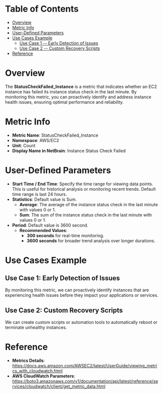 # Table of Contents
- [Overview](#overview)
- [Metric Info](#metric-info)
- [User-Defined Parameters](#user-defined-parameters)
- [Use Cases Example](#example)
    - [Use Case 1 -- Early Detection of Issues](#example-1) 
    - [Use Case 2 -- Custom Recovery Scripts](#example-2)
- [Reference](#reference)

# Overview <a name="overview"></a>
The <b>StatusCheckFailed_Instance</b> is a metric that indicates whether an EC2 instance has failed its instance status check in the last minute. By monitoring this metric, you can proactively identify and address instance health issues, ensuring optimal performance and reliability.

# Metric Info <a name="metric-info"></a>
* <b>Metric Name</b>: StatusCheckFailed_Instance
* <b>Namespace</b>: AWS/EC2
* <b>Unit</b>: Count
* <b>Display Name in NetBrain</b>: Instance Status Check Failed

# User-Defined Parameters <a name="user-defined-parameters"></a>
* <b>Start Time / End Time</b>: Specify the time range for viewing data points. This is useful for historical analysis or monitoring recent trends. Default time range is last 24 hours.
* <b>Statistics</b>: Default value is Sum.
  * <b>Average</b>: The average of the instance status check in the last minute with values 0 or 1.
  * <b>Sum</b>: The sum of the instance status check in the last minute with values 0 or 1.
* <b>Period</b>: Default value is 3600 second.
  * <b>Recommended Values</b>:
    * <b>300 seconds</b> for real-time monitoring.
    * <b>3600 seconds</b> for broader trend analysis over longer durations.

# Use Cases Example <a name="example"></a>
## Use Case 1: Early Detection of Issues <a name="example-1"></a>
By monitoring this metric, we can proactively identify instances that are experiencing health issues before they impact your applications or services.

## Use Case 2: Custom Recovery Scripts <a name="example-2"></a>
We can create custom scripts or automation tools to automatically reboot or terminate unhealthy instances.

# Reference <a name="reference"></a>
* <b>Metrics Details</b>: https://docs.aws.amazon.com/AWSEC2/latest/UserGuide/viewing_metrics_with_cloudwatch.html
* <b>AWS CloudWatch Parameters</b>: https://boto3.amazonaws.com/v1/documentation/api/latest/reference/services/cloudwatch/client/get_metric_data.html